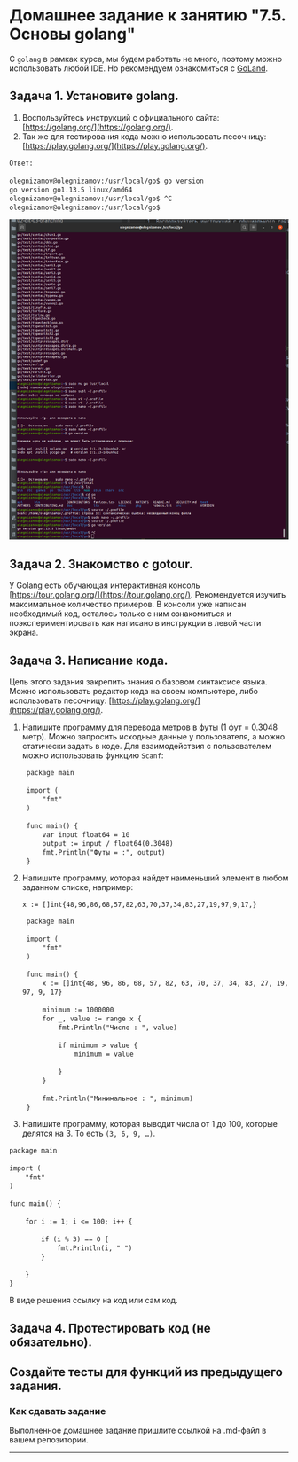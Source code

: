 # Домашнее задание к занятию "7.5. Основы golang"

С `golang` в рамках курса, мы будем работать не много, поэтому можно использовать любой IDE.
Но рекомендуем ознакомиться с [GoLand](https://www.jetbrains.com/ru-ru/go/).

## Задача 1. Установите golang.

1. Воспользуйтесь инструкций с официального сайта: [https://golang.org/](https://golang.org/).
2. Так же для тестирования кода можно использовать песочницу: [https://play.golang.org/](https://play.golang.org/).

```
Ответ:

olegnizamov@olegnizamov:/usr/local/go$ go version
go version go1.13.5 linux/amd64
olegnizamov@olegnizamov:/usr/local/go$ ^C
olegnizamov@olegnizamov:/usr/local/go$ 

```

![](1.png)

## Задача 2. Знакомство с gotour.

У Golang есть обучающая интерактивная консоль [https://tour.golang.org/](https://tour.golang.org/).
Рекомендуется изучить максимальное количество примеров. В консоли уже написан необходимый код,
осталось только с ним ознакомиться и поэкспериментировать как написано в инструкции в левой части экрана.

## Задача 3. Написание кода.

Цель этого задания закрепить знания о базовом синтаксисе языка. Можно использовать редактор кода
на своем компьютере, либо использовать песочницу: [https://play.golang.org/](https://play.golang.org/).

1. Напишите программу для перевода метров в футы (1 фут = 0.3048 метр). Можно запросить исходные данные
   у пользователя, а можно статически задать в коде.
   Для взаимодействия с пользователем можно использовать функцию `Scanf`:

   ```
    package main

    import (
        "fmt"
    )

    func main() {
        var input float64 = 10
        output := input / float64(0.3048)
        fmt.Println("Футы = :", output)
    }
   ```
2. Напишите программу, которая найдет наименьший элемент в любом заданном списке, например:

   ```
   x := []int{48,96,86,68,57,82,63,70,37,34,83,27,19,97,9,17,}
   ```
   ```
    package main

    import (
        "fmt"
    )

    func main() {
        x := []int{48, 96, 86, 68, 57, 82, 63, 70, 37, 34, 83, 27, 19, 97, 9, 17}

        minimum := 1000000
        for _, value := range x {
            fmt.Println("Число : ", value)

            if minimum > value {
                minimum = value

            }
        }

        fmt.Println("Минимальное : ", minimum)
    }
    ```


3. Напишите программу, которая выводит числа от 1 до 100, которые делятся на 3. То есть `(3, 6, 9, …)`.

```
package main

import (
	"fmt"
)

func main() {

	for i := 1; i <= 100; i++ {

		if (i % 3) == 0 {
			fmt.Println(i, " ")
		}

	}
}

```

В виде решения ссылку на код или сам код.


## Задача 4. Протестировать код (не обязательно).

Создайте тесты для функций из предыдущего задания.
---

### Как cдавать задание

Выполненное домашнее задание пришлите ссылкой на .md-файл в вашем репозитории.

---
